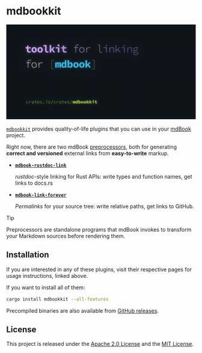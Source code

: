 # mdbookkit

![mdbookkit hero image](/docs/src/media/social.webp)

[`mdbookkit`] provides quality-of-life plugins that you can use in your [mdBook]
project.

Right now, there are two mdBook [preprocessors], both for generating **correct and
versioned** external links from **easy-to-write** markup.

- [**`mdbook-rustdoc-link`**](https://tonywu6.github.io/mdbookkit/rustdoc-link)

  _rustdoc_-style linking for Rust APIs: write types and function names, get links to
  docs.rs

- [**`mdbook-link-forever`**](https://tonywu6.github.io/mdbookkit/link-forever)

  _Permalinks_ for your source tree: write relative paths, get links to GitHub.

> [!TIP]
>
> Preprocessors are standalone programs that mdBook invokes to transform your Markdown
> sources before rendering them.

## Installation

If you are interested in any of these plugins, visit their respective pages for usage
instructions, linked above.

If you want to install all of them:

```bash
cargo install mdbookkit --all-features
```

Precompiled binaries are also available from [GitHub releases][gh-releases].

## License

This project is released under the [Apache 2.0 License](/LICENSE-APACHE.md) and the
[MIT License](/LICENSE-MIT.md).

<!-- prettier-ignore-start -->

[mdBook]: https://rust-lang.github.io/mdBook/
[`mdbookkit`]: https://crates.io/crates/mdbookkit
[preprocessors]: https://rust-lang.github.io/mdBook/format/configuration/preprocessors.html
[gh-releases]: https://github.com/tonywu6/mdbookkit/releases

<!-- prettier-ignore-end -->
